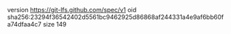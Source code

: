 version https://git-lfs.github.com/spec/v1
oid sha256:23294f36542402d5561bc9462925d86868af244331a4e9af6bb60fa74dfaa4c7
size 149
